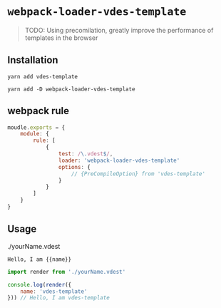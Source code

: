 # `webpack-loader-vdes-template`

> TODO: Using precomilation, greatly improve the performance of templates in the browser

## Installation

```
yarn add vdes-template

yarn add -D webpack-loader-vdes-template
```

## webpack rule
```js
moudle.exports = {
    module: {
        rule: [
            {
                test: /\.vdest$/,
                loader: 'webpack-loader-vdes-template'
                options: {
                    // {PreCompileOption} from 'vdes-template'
                }
            }
        ]
    }
}
```

## Usage
./yourName.vdest
```text
Hello, I am {{name}}
```

```js
import render from './yourName.vdest'

console.log(render({
    name: 'vdes-template'
})) // Hello, I am vdes-template

```
